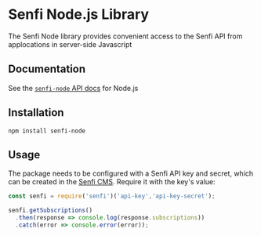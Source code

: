 # Senfi Node.js Library

The Senfi Node library provides convenient access to the Senfi API from applocations in server-side Javascript

## Documentation

See the [`senfi-node` API docs](https://www.senfi.io/docs/api/senfi-node) for Node.js

## Installation

`npm install senfi-node`

## Usage

The package needs to be configured with a Senfi API key and secret, which can be created in the [Senfi CMS][integration-module]. Require it with the key's
value:

<!-- prettier-ignore -->
```js
const senfi = require('senfi')('api-key','api-key-secret');

senfi.getSubscriptions()
  .then(response => console.log(response.subscriptions))
  .catch(error => console.error(error));
```

[integration-module]: https://app.senfi.io/cms/developer

